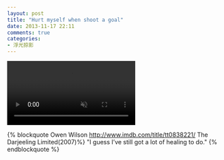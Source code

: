 ```yaml
---
layout: post
title: "Hurt myself when shoot a goal"
date: 2013-11-17 22:11
comments: true
categories:
- 浮光掠影
---
```


<video playsInline autoplay loop muted>
    <source src="{{ site.static_base }}/downloads/video/movie_clips/healing_to_do.mp4" type="video/mp4">
    <p>Your browser doesn't support this embedded video.</p>
</video>

{% blockquote Owen Wilson  http://www.imdb.com/title/tt0838221/ The Darjeeling Limited(2007)%}
"I guess I’ve still got a lot of healing to do."
{% endblockquote %}
